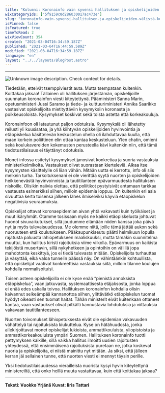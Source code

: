 ```yaml
---
title: "Kolumni: Koronainfo vain syvensi hallituksen ja opiskelijoiden välistä kuilua"
wixCategoryIds: ["5f9159c0d286030017ac473e"]
slug: "koronainfo-vain-syvensi-hallituksen-ja-opiskelijoiden-välistä-kuilua"
isPinned: false
isFeatured: true
timeToRead: 2
wixViewCount: 354
created: "2021-03-04T16:34:59.187Z"
published: "2021-03-04T16:44:59.589Z"
modified: "2021-03-04T16:34:59.187Z"
language: "en"
layout: "../../layouts/BlogPost.astro"
---
```


---

![Unknown image description. Check context for details.](https://static.wixstatic.com/media/25731f_84dc56045d7c44c28243f085e4a82cd5~mv2.png)

Tiedetään, etteivät tsemppiviestit auta. Mutta tsempataan kuitenkin. Koittakaa jaksaa! Tällainen oli hallituksen järjestämän, opiskelijoille suunnatun koronainfon viesti kiteytettynä. Pääministeri Sanna Marin, opetusministeri Jussi Saramo ja tiede- ja kulttuuriministeri Annika Saarikko vastasivat opiskelijoita mietityttäviin kysymyksiin koronasta ja poikkeusoloista. Kysymykset koskivat sekä toista astetta että korkeakouluja. 

Koronainfoon oli latautunut paljon odotuksia. Kysymyksiä oli lähetetty reilusti yli kuusisataa, ja yhä kiihtyvän opiskelijoiden hyvinvointia ja etäopiskelua käsittelevän keskustelun ohella oli ilahduttavaa kuulla, että maan korkein poliittinen elin ottaa kantaa keskusteluun. Ylen chatin, omieni sekä koulukavereiden kokemusten perusteella kävi kuitenkin niin, että tämä tiedotustilaisuus ei täyttänyt odotuksia.

Monet infossa esitetyt kysymykset janosivat konkretiaa ja suoria vastauksia ministerikolmikolta. Vastaukset olivat suorastaan kierteleviä. Aikaa itse kysymysten käsittelylle oli liian vähän. Mitään uutta ei kerrottu, info oli siis melkein turha. Tarkoituksenani ei ole vierittää syytä nuorten ja opiskelijoiden heikkenevästä hyvinvoinnista ja tautitilanteen epävarmuudesta hallituksen niskoille. Olisikin naiivia olettaa, että poliitikot pystyisivät antamaan tarkkaa vastausta esimerkiksi siihen, milloin epidemia loppuu. On kuitenkin eri asia sivuuttaa kerta toisensa jälkeen lähes ilmiselviksi käyviä etäopiskelun negatiivisia seuraamuksia. 

Opiskelijat ottavat koronaepidemian aivan yhtä vakavasti kuin työikäiset ja muut ikäryhmät. Otamme tosissaan myös ne kaikki etäopiskelusta johtuvat huonot sivuvaikutukset, sillä joudumme elämään niiden kanssa joka päivä nyt ja myös tulevaisuudessa. Me olemme niitä, joille tämä jättää aukon sekä nuoruuteen että koulutukseen. Pääkaupunkiseutu päätti helmikuun lopulla rajatusta paluusta lähiopetukseen maaliskuuksi, mutta tämäkin suunnitelma muuttui, kun hallitus kiristi rajoituksia viime viikolla. Epävarmuus on kaikista tekijöistä musertavin, sillä nykyhetkeen ja opintoihin on välillä jopa mahdotonta keskittyä, jos ei tiedä tulevasta mitään. Opiskelijoita turhauttaa ja väsyttää, eikä valoa tunnelin päässä näy. On vähintäänkin kohtuullista, että opiskelijat vaativat konkreettisia vastauksia siitä, milloin tilanne koulujen kohdalla normalisoituisi. 

Toisen asteen opiskelijoilla ei ole kyse enää “pienistä annoksista etäopiskelua”, vaan jatkuvasta, systemaattisesta etäjaksosta, jonka loppua ei enää edes uskalla toivoa. Hallituksen koronainfon kohdalla olisin kaivannut selkeämpää kannanottoa siihen, ylittävätkö etäopiskelun tuomat hyödyt oikeasti sen tuomat haitat. Tähän ministerit eivät kuitenkaan ottaneet kantaa, vaan vastaukset olivat pitkälti kannustavia lohdutuksia ja viittauksia vakavaan tautitilanteeseen.

Nuorten toivomukset lähiopetuksesta eivät ole epidemian vakavuuden vähättelyä tai rajoituksista kiukuttelua. Kyse on hätähuudosta, jonka allekirjoittavat monet opiskelijat lukioista, ammattikouluista, yliopistoista ja ammattikorkeakouluista ympäri Suomen. Hallituksen koronainfo tuotti pettymyksen kaikille, sillä vaikka hallitus ilmoitti uusien rajoitusten yhteydessä, että ensimmäisenä rajoituksista puretaan ne, jotka koskevat nuoria ja opiskelijoita, ei niistä mainittu nyt mitään. Ja siksi, että jälleen kerran jäi sellainen tunne, että nuorten viesti ei mennyt täysin perille. 

Yksi tiedotustilaisuudessa vierailleista nuorista kysyi hyvin kiteytettynä ministereiltä, että onko heillä muuta vastattavaa, kuin että koittakaa jaksaa?



---

**Teksti: Vuokko Yrjänä**
**Kuvat: Iiris Tattari**


